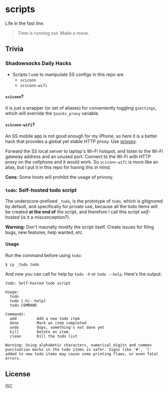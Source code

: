 scripts
=======

Life in the fast *line*.

> Time is running out. Make a move.

Trivia
------

### Shadowsocks Daily Hacks

- Scripts I use to manipulate SS configs in this repo are
    + `sciconn`
    + `sciconn-wifi`

#### `sciconn`?

It is just a wrapper (or set of aliases) for conveniently toggling `gsettings`,
which will override the `$socks_proxy` variable.

#### `sciconn-wifi`?

An SS mobile app is not good enough for my iPhone, so here it is a better hack
that provides a global yet stable HTTP proxy. Use [privoxy](https://www.privoxy.org/).

Forward the SS local server to laptop's Wi-Fi hotspot, and listen to the Wi-Fi
gateway address and an unused port. Connect to the Wi-Fi with HTTP proxy on the
cellphone and it would work. So `sciconn-wifi` is more like an alias, but I put
it in this repo for having this in mind.

**Cons:** Some hosts will prohibit the usage of privoxy.

### `todo`: Self-hosted todo script

The underscore-prefixed `_todo`, is the prototype of `todo`, which is gitignored
by default, and specifically for private use, because all the todo items will be
created **at the end of** the script, and therefore I call this script
*self-hosted* (is it a misconception?).

**Warning:** Don't maunally modify the script itself. Create issues for filing
bugs, new features, help wanted, etc.

#### Usage

Run the command before using `todo`:

```bash
$ cp _todo todo
```

And now you can call for help by `todo -h` or `todo --help`. Here's the output:

```
todo: Self-hosted todo script

Usage:
  todo
  todo [-h|--help]
  todo COMMAND

Commands:
  add         Add a new todo item
  done        Mark an item completed
  undo        Oops, something's not done yet
  kill        Delete an item
  clean       Kill the todo list

Warning: Using alphabetic characters, numerical digits and common
punctuation marks in the todo items is safer. Signs like '#', '['
added to new todo items may cause some printing flaws, or even fatal
errors.
```

License
-------

ISC
